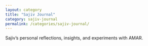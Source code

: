 ```yaml
---
layout: category
title: "Sajiv Journal"
category: sajiv-journal
permalink: /categories/sajiv-journal/
---
```


Sajiv’s personal reflections, insights, and experiments with AMAR.

